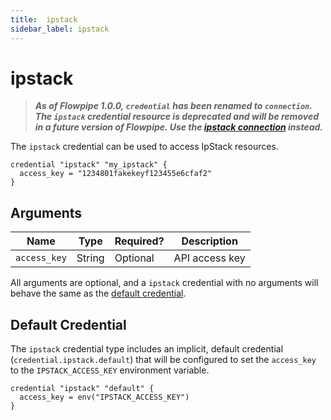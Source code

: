 ```yaml
---
title:  ipstack
sidebar_label: ipstack
---
```


# ipstack

> ***As of Flowpipe 1.0.0, `credential` has been renamed to `connection`.  The `ipstack` credential resource is deprecated and will be removed in a future version of Flowpipe. Use the [ipstack connection](/docs/reference/config-files/connection/ipstack) instead.***


The `ipstack` credential can be used to access IpStack resources.

```hcl
credential "ipstack" "my_ipstack" {
  access_key = "1234801fakekeyf123455e6cfaf2"
}
```

## Arguments

| Name            | Type    | Required?| Description
|-----------------|---------|----------|-------------------
| `access_key`    |  String | Optional | API access key

All arguments are optional, and a `ipstack` credential with no arguments will behave the same as the [default credential](#default-credential).

## Default Credential

The `ipstack` credential type includes an implicit, default credential (`credential.ipstack.default`) that will be configured to set the `access_key` to the `IPSTACK_ACCESS_KEY` environment variable.

```hcl
credential "ipstack" "default" {
  access_key = env("IPSTACK_ACCESS_KEY")
}
```
